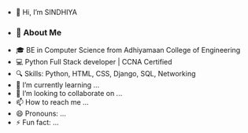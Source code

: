 - 👋 Hi, I’m SINDHIYA
- ### 🚀 About Me
- 🎓 BE in Computer Science from Adhiyamaan College of Engineering
- 💻 Python Full Stack developer | CCNA Certified
- 🔍 Skills: Python, HTML, CSS, Django, SQL, Networking
- 🌱 I’m currently learning ...
- 💞️ I’m looking to collaborate on ...
- 📫 How to reach me ...
- 😄 Pronouns: ...
- ⚡ Fun fact: ...

<!---
SINDHIYA18/SINDHIYA18 is a ✨ special ✨ repository because its `README.md` (this file) appears on your GitHub profile.
You can click the Preview link to take a look at your changes.
--->
